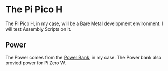 # The Pi Pico H
The Pi Pico H, in my case, will be a Bare Metal development environment. I will test Assembly Scripts on it.

## Power
The Power comes from the [Power Bank](../Documentation/HARDWARE.md#material), in my case.
The Power bank also provied power for Pi Zero W.